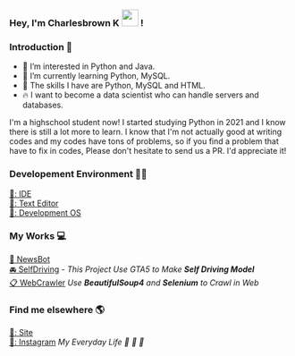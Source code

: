 ### Hey, I'm Charlesbrown K <img src="https://media.giphy.com/media/hvRJCLFzcasrR4ia7z/giphy.gif" width="30px"> !


### Introduction 👏
- 👀 I’m interested in Python and Java.
- 🌱 I’m currently learning Python, MySQL.
- 🔧 The skills I have are Python, MySQL and HTML.
- 🔥 I want to become a data scientist who can handle servers and databases.

I'm a highschool student now! I started studying Python in 2021 and I know there is still a lot more to learn. I know that I'm not actually good at writing codes and my codes have tons of problems, so if you find a problem that have to fix in codes, Please don't hesitate to send us a PR. I'd appreciate it!


### Developement Environment 👨‍💻

[🏡: IDE](https://code.visualstudio.com/#alt-downloads/) <br>
[🎫: Text Editor](https://www.sublimetext.com/) <br>
[🌠: Development OS](https://www.linuxmint.com/download.php) <br>


### My Works 💻

[📰 NewsBot](https://github.com/CharlesbrownK/NewsBot) <br>
[🚘 SelfDriving](https://github.com/CharlesbrownK/py_GTA5) - _This Project Use GTA5 to Make **Self Driving Model**_<br>
[📋 WebCrawler](https://github.com/CharlesbrownK/Python_Web_Crawlings) _Use **BeautifulSoup4** and **Selenium** to Crawl in Web_<br>


### Find me elsewhere 🌎

[🚀: Site](https://charlesbrownk.github.io/) <br>
[📸: Instagram](https://www.instagram.com/junghoon_kim04/) _My Everyday Life 👔 📖 🎽_<br>
